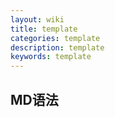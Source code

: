 ```yaml
---
layout: wiki
title: template
categories: template
description: template
keywords: template
---
```


## MD语法